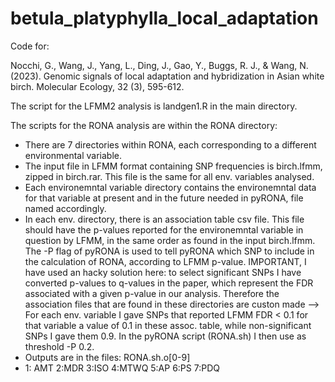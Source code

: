 # betula_platyphylla_local_adaptation
Code for:


Nocchi, G., Wang, J., Yang, L., Ding, J., Gao, Y., Buggs, R. J., & Wang, N. (2023). Genomic signals of local adaptation and hybridization in Asian white birch. Molecular Ecology, 32 (3), 595-612.

The script for the LFMM2 analysis is landgen1.R in the main directory.


The scripts for the RONA analysis are within the RONA directory:
- There are 7 directories within RONA, each corresponding to a different environmental variable.
- The input file in LFMM format containing SNP frequencies is birch.lfmm, zipped in birch.rar. This file is the same for all env. variables analysed.
- Each environemntal variable directory contains the environemntal data for that variable at present and in the future needed in pyRONA, file named accordingly.
- In each env. directory, there is an association table csv file. This file should have the p-values reported for the environemntal variable in question by LFMM, in the same order as found in the input birch.lfmm. The -P flag of pyRONA is used to tell pyRONA which SNP to include in the calculation of RONA, according to LFMM p-value. IMPORTANT, I have used an hacky solution here: to select significant SNPs I have converted p-values to q-values in the paper, which represent the FDR associated with a given p-value in our analysis. Therefore the association files that are found in these directories are custon made --> For each env. variable I gave SNPs that reported LFMM FDR < 0.1 for that variable a value of 0.1 in these assoc. table, while non-significant SNPs I gave them 0.9. In the pyRONA script (RONA.sh) I then use as threshold -P 0.2.  
- Outputs are in the files: RONA.sh.o[0-9]
- 1: AMT 2:MDR 3:ISO 4:MTWQ 5:AP 6:PS 7:PDQ


